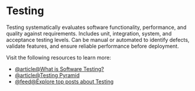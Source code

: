 # Testing

Testing systematically evaluates software functionality, performance, and quality against requirements. Includes unit, integration, system, and acceptance testing levels. Can be manual or automated to identify defects, validate features, and ensure reliable performance before deployment.

Visit the following resources to learn more:

- [@article@What is Software Testing?](https://www.guru99.com/software-testing-introduction-importance.html)
- [@article@Testing Pyramid](https://www.browserstack.com/guide/testing-pyramid-for-test-automation)
- [@feed@Explore top posts about Testing](https://app.daily.dev/tags/testing?ref=roadmapsh)
